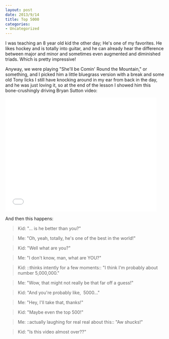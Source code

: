 ```yaml
---
layout: post
date: 2013/9/14
title: Top 5000
categories:
- Uncategorized
---
```

I was teaching an 8 year old kid the other day; He's one of my favorites. He likes hockey and is totally into guitar, and he can already hear the difference between major and minor and sometimes even augmented and diminished triads. Which is pretty impressive!

Anyway, we were playing "She'll be Comin' Round the Mountain," or something, and I picked him a little bluegrass version with a break and some old Tony licks I still have knocking around in my ear from back in the day, and he was just loving it, so at the end of the lesson I showed him this bone-crushingly driving Bryan Sutton video:

<iframe src="//www.youtube.com/embed/UG9Az8fOkeg" height="360" width="480" allowfullscreen="" frameborder="0"></iframe>

And then this happens:

>Kid: "... is he better than you?"

>Me: "Oh, yeah, totally, he's one of the best in the world!"

>Kid: "Well what are you?"

>Me: "I don't know, man, what are YOU?"

>Kid: ::thinks intently for a few moments:: "I think I'm probably about number 5,000,000."

>Me: "Wow, that might not really be that far off a guess!"

>Kid: "And you're probably like,  5000..."

>Me: "Hey, I'll take that, thanks!"

>Kid: "Maybe even the top 500!"

>Me: ::actually laughing for real real about this:: "Aw shucks!"

>Kid: "Is this video almost over??"</blockquote>
